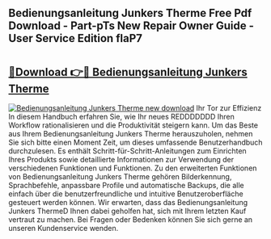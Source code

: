 ## Bedienungsanleitung Junkers Therme Free Pdf Download - Part-pTs New Repair Owner Guide - User Service Edition flaP7

# <h2><a href="http://df19gj.blite.top/?on=Bedienungsanleitung+Junkers+Therme">🔗Download 👉🔴 Bedienungsanleitung Junkers Therme</a></h2>

[![Bedienungsanleitung Junkers Therme new download](https://i.imgur.com/lujVjoI.png)](http://df19gj.blite.top/?on=Bedienungsanleitung+Junkers+Therme)
Ihr Tor zur Effizienz In diesem Handbuch erfahren Sie, wie Ihr neues REDDDDDDD Ihren Workflow rationalisieren und die Produktivität steigern kann. Um das Beste aus Ihrem Bedienungsanleitung Junkers Therme herauszuholen, nehmen Sie sich bitte einen Moment Zeit, um dieses umfassende Benutzerhandbuch durchzulesen. Es enthält Schritt-für-Schritt-Anleitungen zum Einrichten Ihres Produkts sowie detaillierte Informationen zur Verwendung der verschiedenen Funktionen und Funktionen. Zu den erweiterten Funktionen von Bedienungsanleitung Junkers Therme gehören Bilderkennung, Sprachbefehle, anpassbare Profile und automatische Backups, die alle einfach über die benutzerfreundliche und intuitive Benutzeroberfläche gesteuert werden können. Wir erwarten, dass das Bedienungsanleitung Junkers ThermeD Ihnen dabei geholfen hat, sich mit Ihrem letzten Kauf vertraut zu machen. Bei Fragen oder Bedenken können Sie sich gerne an unseren Kundenservice wenden.
